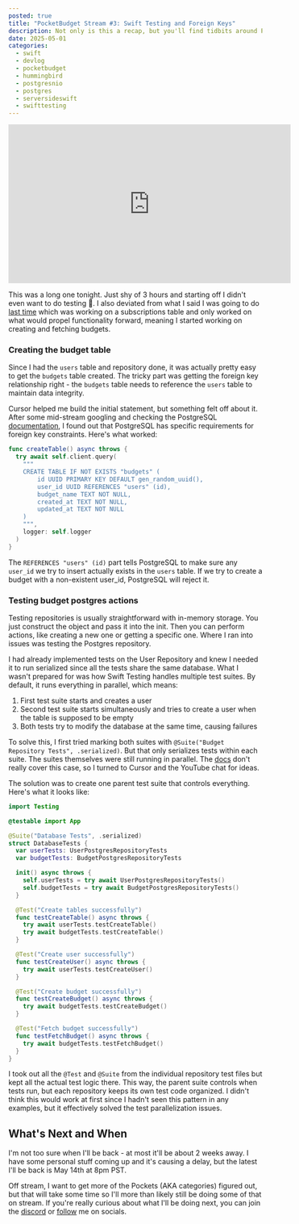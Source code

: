 ```yaml
---
posted: true
title: "PocketBudget Stream #3: Swift Testing and Foreign Keys"
description: Not only is this a recap, but you'll find tidbits around PostgreSQL and Swift Testing.
date: 2025-05-01
categories:
  - swift
  - devlog
  - pocketbudget
  - hummingbird
  - postgresnio
  - postgres
  - serversideswift
  - swifttesting
---
```


<iframe width="560" height="315" src="https://www.youtube.com/embed/j1VlHVkFy8A?si=mbVqUgnRJCKVfjjM" title="YouTube video player" frameborder="0" allow="accelerometer; autoplay; clipboard-write; encrypted-media; gyroscope; picture-in-picture; web-share" referrerpolicy="strict-origin-when-cross-origin" allowfullscreen></iframe>

This was a long one tonight. Just shy of 3 hours and starting off I didn't even want to do testing 😬. I also deviated from what I said I was going to do [last time](/posts/2025/04/27-1751-pocket-budget/#whats-next) which was working on a subscriptions table and only worked on what would propel functionality forward, meaning I started working on creating and fetching budgets. 

### Creating the budget table

Since I had the `users` table and repository done, it was actually pretty easy to get the `budgets` table created. The tricky part was getting the foreign key relationship right - the `budgets` table needs to reference the `users` table to maintain data integrity.

Cursor helped me build the initial statement, but something felt off about it. After some mid-stream googling and checking the PostgreSQL [documentation](https://www.postgresql.org/docs/17/ddl-constraints.html#DDL-CONSTRAINTS-FK), I found out that PostgreSQL has specific requirements for foreign key constraints. Here's what worked:

```swift
func createTable() async throws {
  try await self.client.query(
    """
    CREATE TABLE IF NOT EXISTS "budgets" (
        id UUID PRIMARY KEY DEFAULT gen_random_uuid(),
        user_id UUID REFERENCES "users" (id),
        budget_name TEXT NOT NULL,
        created_at TEXT NOT NULL,
        updated_at TEXT NOT NULL
    )
    """,
    logger: self.logger
  )
}
```

The `REFERENCES "users" (id)` part tells PostgreSQL to make sure any `user_id` we try to insert actually exists in the `users` table. If we try to create a budget with a non-existent user_id, PostgreSQL will reject it.

### Testing budget postgres actions

Testing repositories is usually straightforward with in-memory storage. You just construct the object and pass it into the init. Then you can perform actions, like creating a new one or getting a specific one. Where I ran into issues was testing the Postgres repository. 

I had already implemented tests on the User Repository and knew I needed it to run serialized since all the tests share the same database. What I wasn't prepared for was how Swift Testing handles multiple test suites. By default, it runs everything in parallel, which means:

1. First test suite starts and creates a user
2. Second test suite starts simultaneously and tries to create a user when the table is supposed to be empty
3. Both tests try to modify the database at the same time, causing failures

To solve this, I first tried marking both suites with `@Suite("Budget Repository Tests", .serialized)`. But that only serializes tests within each suite. The suites themselves were still running in parallel. The [docs](https://developer.apple.com/documentation/testing/parallelizationtrait) don't really cover this case, so I turned to Cursor and the YouTube chat for ideas.

The solution was to create one parent test suite that controls everything. Here's what it looks like:

```swift
import Testing

@testable import App

@Suite("Database Tests", .serialized)
struct DatabaseTests {
  var userTests: UserPostgresRepositoryTests
  var budgetTests: BudgetPostgresRepositoryTests

  init() async throws {
    self.userTests = try await UserPostgresRepositoryTests()
    self.budgetTests = try await BudgetPostgresRepositoryTests()
  }

  @Test("Create tables successfully")
  func testCreateTable() async throws {
    try await userTests.testCreateTable()
    try await budgetTests.testCreateTable()
  }

  @Test("Create user successfully")
  func testCreateUser() async throws {
    try await userTests.testCreateUser()
  }

  @Test("Create budget successfully")
  func testCreateBudget() async throws {
    try await budgetTests.testCreateBudget()
  }

  @Test("Fetch budget successfully")
  func testFetchBudget() async throws {
    try await budgetTests.testFetchBudget()
  }
}
```

I took out all the `@Test` and `@Suite` from the individual repository test files but kept all the actual test logic there. This way, the parent suite controls when tests run, but each repository keeps its own test code organized. I didn't think this would work at first since I hadn't seen this pattern in any examples, but it effectively solved the test parallelization issues.

## What's Next and When

I'm not too sure when I'll be back - at most it'll be about 2 weeks away. I have some personal stuff coming up and it's causing a delay, but the latest I'll be back is May 14th at 8pm PST.

Off stream, I want to get more of the Pockets (AKA categories) figured out, but that will take some time so I'll more than likely still be doing some of that on stream. If you're really curious about what I'll be doing next, you can join the [discord](https://discord.gg/HD3KjkMPgh) or [follow](/follow) me on socials.